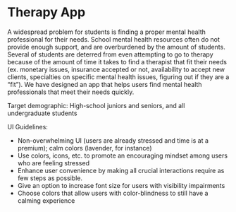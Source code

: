 # Therapy App

A widespread problem for students is finding a proper mental health professional for their needs. School mental health resources often do not provide enough support, and are overburdened by the amount of students. Several of students are deterred from even attempting to go to therapy because of the amount of time it takes to find a therapist that fit their needs (ex. monetary issues, insurance accepted or not, availability to accept new clients, specialties on specific mental health issues, figuring out if they are a “fit”). We have designed an app that helps users find mental health professionals that meet their needs quickly.

Target demographic: High-school juniors and seniors, and all undergraduate students

UI Guidelines:
* Non-overwhelming UI (users are already stressed and time is at a premium); calm colors (lavender, for instance)
* Use colors, icons, etc. to promote an encouraging mindset among users who are feeling stressed 
* Enhance user convenience by making all crucial interactions require as few steps as possible.
* Give an option to increase font size for users with visibility impairments
* Choose colors that allow users with color-blindness to still have a calming experience
